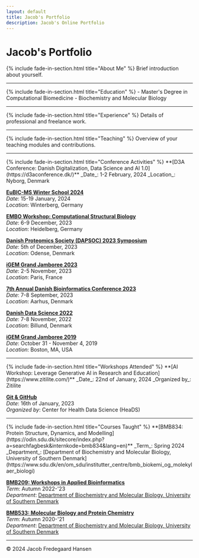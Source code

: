 ```yaml
---
layout: default
title: Jacob's Portfolio
description: Jacob's Online Portfolio
---
```


# Jacob's Portfolio

<div id="about-me" class="fade-in-section fade-in"></div>
{% include fade-in-section.html title="About Me" %}
Brief introduction about yourself.

---

<div id="education" class="fade-in-section fade-in"></div>
{% include fade-in-section.html title="Education" %}
- Master's Degree in Computational Biomedicine
- Biochemistry and Molecular Biology

---

<div id="experience" class="fade-in-section fade-in"></div>
{% include fade-in-section.html title="Experience" %}
Details of professional and freelance work.

---

<div id="teaching" class="fade-in-section fade-in"></div>
{% include fade-in-section.html title="Teaching" %}
Overview of your teaching modules and contributions.

---

<div id="conference-activities" class="fade-in-section fade-in"></div>
{% include fade-in-section.html title="Conference Activities" %}
**[D3A Conference: Danish Digitalization, Data Science and AI 1.0](https://d3aconference.dk/)**  
_Date_: 1-2 February, 2024  
_Location_: Nyborg, Denmark

**[EuBIC-MS Winter School 2024](https://eubic-ms.org/)**  
_Date_: 15-19 January, 2024  
_Location_: Winterberg, Germany

**[EMBO Workshop: Computational Structural Biology](https://www.embl.org/about/info/course-and-conference-office/events/csb23-01/#vf-tabs__section-overview)**  
_Date_: 6-9 December, 2023  
_Location_: Heidelberg, Germany

**[Danish Proteomics Society (DAPSOC) 2023 Symposium](https://dapsoc.org/)**  
_Date_: 5th of December, 2023  
_Location_: Odense, Denmark

**[iGEM Grand Jamboree 2023](https://jamboree.igem.org/)**  
_Date_: 2-5 November, 2023  
_Location_: Paris, France

**[7th Annual Danish Bioinformatics Conference 2023](https://elixir-europe.org/about-us/who-we-are/nodes/denmark)**  
_Date_: 7-8 September, 2023  
_Location_: Aarhus, Denmark

**[Danish Data Science 2022](https://ddsa.dk/)**  
_Date_: 7-8 November, 2022  
_Location_: Billund, Denmark

**[iGEM Grand Jamboree 2019](https://jamboree.igem.org/)**  
_Date_: October 31 - November 4, 2019  
_Location_: Boston, MA, USA

---

<div id="workshops-attended" class="fade-in-section fade-in"></div>
{% include fade-in-section.html title="Workshops Attended" %}
**[AI Workshop: Leverage Generative AI in Research and Education](https://www.zitilite.com/)**  
_Date_: 22nd of January, 2024  
_Organized by_: Zitilite

**[Git & GitHub](https://heads.ku.dk/)**  
_Date_: 16th of January, 2023  
_Organized by_: Center for Health Data Science (HeaDS)

---

<div id="courses-taught" class="fade-in-section fade-in"></div>
{% include fade-in-section.html title="Courses Taught" %}
**[BMB834: Protein Structure, Dynamics, and Modelling](https://odin.sdu.dk/sitecore/index.php?a=searchfagbesk&internkode=bmb834&lang=en)**  
_Term_: Spring 2024  
_Department_: [Department of Biochemistry and Molecular Biology, University of Southern Denmark](https://www.sdu.dk/en/om_sdu/institutter_centre/bmb_biokemi_og_molekylaer_biologi)

**[BMB209: Workshops in Applied Bioinformatics](https://odin.sdu.dk/sitecore/index.php?a=searchfagbesk&internkode=bmb209&lang=en)**  
_Term_: Autumn 2022-'23  
_Department_: [Department of Biochemistry and Molecular Biology, University of Southern Denmark](https://www.sdu.dk/en/om_sdu/institutter_centre/bmb_biokemi_og_molekylaer_biologi)

**[BMB533: Molecular Biology and Protein Chemistry](https://odin.sdu.dk/sitecore/index.php?a=searchfagbesk&internkode=bmb533&lang=en)**  
_Term_: Autumn 2020-'21  
_Department_: [Department of Biochemistry and Molecular Biology, University of Southern Denmark](https://www.sdu.dk/en/om_sdu/institutter_centre/bmb_biokemi_og_molekylaer_biologi)

---

<footer>
<p>&copy; 2024 Jacob Fredegaard Hansen</p>
</footer>
